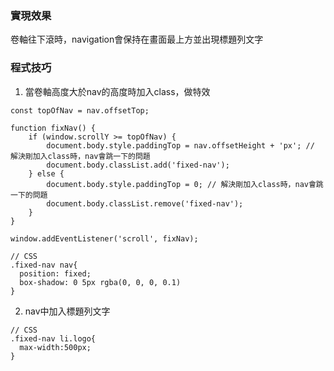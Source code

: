 ### 實現效果
卷軸往下滾時，navigation會保持在畫面最上方並出現標題列文字
### 程式技巧
1. 當卷軸高度大於nav的高度時加入class，做特效
```
const topOfNav = nav.offsetTop;

function fixNav() {
    if (window.scrollY >= topOfNav) {
        document.body.style.paddingTop = nav.offsetHeight + 'px'; // 解決剛加入class時，nav會跳一下的問題
        document.body.classList.add('fixed-nav');
    } else {
        document.body.style.paddingTop = 0; // 解決剛加入class時，nav會跳一下的問題
        document.body.classList.remove('fixed-nav');
    }
}

window.addEventListener('scroll', fixNav);

// CSS
.fixed-nav nav{
  position: fixed;
  box-shadow: 0 5px rgba(0, 0, 0, 0.1)
}
```
2. nav中加入標題列文字
```
// CSS
.fixed-nav li.logo{
  max-width:500px;
}
```